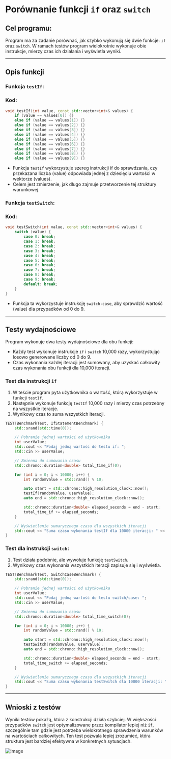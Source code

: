 # Porównanie funkcji `if` oraz `switch`

## Cel programu:
Program ma za zadanie porównać, jak szybko wykonują się dwie funkcje: `if` oraz `switch`. W ramach testów program wielokrotnie wykonuje obie instrukcje, mierzy czas ich działania i wyświetla wyniki.

---

## Opis funkcji

### Funkcja  `testIf`:

### Kod:

```cpp
void testIf(int value, const std::vector<int>& values) {
    if (value == values[0]) {}
    else if (value == values[1]) {}
    else if (value == values[2]) {}
    else if (value == values[3]) {}
    else if (value == values[4]) {}
    else if (value == values[5]) {}
    else if (value == values[6]) {}
    else if (value == values[7]) {}
    else if (value == values[8]) {}
    else if (value == values[9]) {}
```

- Funkcja `testIf` wykorzystuje szereg instrukcji if do sprawdzania, czy przekazana liczba (value) odpowiada jednej z dziesięciu wartości w wektorze (values).
- Celem jest zmierzenie, jak długo zajmuje przetworzenie tej struktury warunkowej.

### Funkcja `testSwitch`:

### Kod:

```cpp
void testSwitch(int value, const std::vector<int>& values) {
    switch (value) {
        case 0: break;
        case 1: break;
        case 2: break;
        case 3: break;
        case 4: break;
        case 5: break;
        case 6: break;
        case 7: break;
        case 8: break;
        case 9: break;
        default: break;
    }
}
```

- Funkcja ta wykorzystuje instrukcję `switch-case`, aby sprawdzić wartość (value) dla przypadków od 0 do 9.

---

## Testy wydajnościowe

Program wykonuje dwa testy wydajnościowe dla obu funkcji:
- Każdy test wykonuje instrukcje `if` i `switch` 10,000 razy, wykorzystując losowo generowane liczby od 0 do 9.
- Czas wykonania każdej iteracji jest sumowany, aby uzyskać całkowity czas wykonania obu funkcji dla 10,000 iteracji.

### Test dla instrukcji `if`

1. W teście program pyta użytkownika o wartość, którą wykorzystuje w funkcji `testIf`.
2. Następnie wykonuje funkcję `testIf` 10,000 razy i mierzy czas potrzebny na wszystkie iteracje.
3. Wynikowy czas to suma wszystkich iteracji.

```cpp
TEST(BenchmarkTest, IfStatementBenchmark) {
    std::srand(std::time(0));

    // Pobranie jednej wartości od użytkownika
    int userValue;
    std::cout << "Podaj jedną wartość do testu if: ";
    std::cin >> userValue;

    // Zmienna do sumowania czasu
    std::chrono::duration<double> total_time_if(0);

    for (int i = 0; i < 10000; i++) {
        int randomValue = std::rand() % 10;

        auto start = std::chrono::high_resolution_clock::now();
        testIf(randomValue, userValue);
        auto end = std::chrono::high_resolution_clock::now();

        std::chrono::duration<double> elapsed_seconds = end - start;
        total_time_if += elapsed_seconds;
    }

    // Wyświetlenie sumarycznego czasu dla wszystkich iteracji
    std::cout << "Suma czasu wykonania testIf dla 10000 iteracji: " << total_time_if.count() << "s\n";
}
```

### Test dla instrukcji `switch`:

1. Test działa podobnie, ale wywołuje funkcję `testSwitch`.
2. Wynikowy czas wykonania wszystkich iteracji zapisuje się i wyświetla.

```cpp
TEST(BenchmarkTest, SwitchCaseBenchmark) {
    std::srand(std::time(0));

    // Pobranie jednej wartości od użytkownika
    int userValue;
    std::cout << "Podaj jedną wartość do testu switch/case: ";
    std::cin >> userValue;

    // Zmienna do sumowania czasu
    std::chrono::duration<double> total_time_switch(0);

    for (int i = 0; i < 10000; i++) {
        int randomValue = std::rand() % 10;

        auto start = std::chrono::high_resolution_clock::now();
        testSwitch(randomValue, userValue);
        auto end = std::chrono::high_resolution_clock::now();

        std::chrono::duration<double> elapsed_seconds = end - start;
        total_time_switch += elapsed_seconds;
    }

    // Wyświetlenie sumarycznego czasu dla wszystkich iteracji
    std::cout << "Suma czasu wykonania testSwitch dla 10000 iteracji: " << total_time_switch.count() << "s\n";
}
```

---

## Wnioski z testów

Wyniki testów pokażą, która z konstrukcji działa szybciej. W większości przypadków `switch` jest optymalizowane przez kompilator lepiej niż `if`, szczególnie tam gdzie jest potrzeba wielokrotnego sprawdzenia warunków na wartościach całkowitych. Ten test pozwala lepiej zrozumieć, która struktura jest bardziej efektywna w konkretnych sytuacjach.

![image](https://github.com/user-attachments/assets/8ee18c78-2451-4b5a-8d25-d8c3cc095eda)
